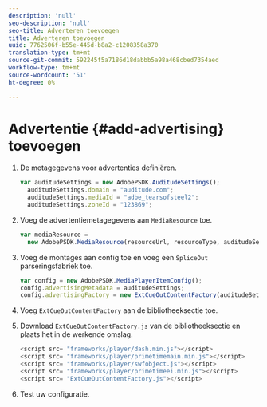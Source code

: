 ```yaml
---
description: 'null'
seo-description: 'null'
seo-title: Adverteren toevoegen
title: Adverteren toevoegen
uuid: 7762506f-b55e-445d-b8a2-c1208358a370
translation-type: tm+mt
source-git-commit: 592245f5a7186d18dabbb5a98a468cbed7354aed
workflow-type: tm+mt
source-wordcount: '51'
ht-degree: 0%

---
```



# Advertentie {#add-advertising} toevoegen

1. De metagegevens voor advertenties definiëren.

   ```js
   var auditudeSettings = new AdobePSDK.AuditudeSettings(); 
     auditudeSettings.domain = "auditude.com"; 
     auditudeSettings.mediaId = "adbe_tearsofsteel2"; 
     auditudeSettings.zoneId = "123869";
   ```

1. Voeg de advertentiemetagegevens aan `MediaResource` toe.

   ```js
   var mediaResource =  
     new AdobePSDK.MediaResource(resourceUrl, resourceType, auditudeSettings, false);
   ```

1. Voeg de montages aan config toe en voeg een `SpliceOut` parseringsfabriek toe.

   ```js
   var config = new AdobePSDK.MediaPlayerItemConfig(); 
   config.advertisingMetadata = auditudeSettings; 
   config.advertisingFactory = new ExtCueOutContentFactory(auditudeSettings);
   ```

1. Voeg `ExtCueOutContentFactory` aan de bibliotheeksectie toe.
1. Download `ExtCueOutContentFactory.js` van de bibliotheeksectie en plaats het in de werkende omslag.

   ```js
   <script src= "frameworks/player/dash.min.js"></script> 
   <script src= "frameworks/player/primetimemain.min.js"></script> 
   <script src= "frameworks/player/swfobject.js"></script> 
   <script src= "frameworks/player/primetimeei.min.js"></script> 
   <script src= "ExtCueOutContentFactory.js"></script>
   ```

1. Test uw configuratie.
